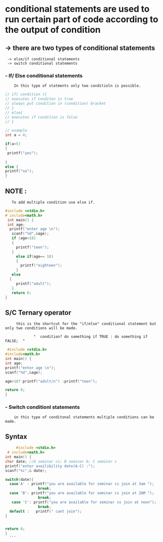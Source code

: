 # conditional statements are used to run certain part of code according to the output of condition
## -> there are two types of conditional statements
     -> else/if conditional statements
     -> switch conditional statements
  ### - If/ Else conditional statements
        In this type of statments only two conditioln is possible.
 ```c
// if( condition ){
// executes if conditon is true
// always put condition in (condition) bracket
// }
// else{
// executes if condition is false
// }

// example
int a = 4;

if(a<5)
{
  printf("yes");
  
}
else {
printf("no");
}
```
## NOTE :
       To add multiple condition use else if.
```c
#include <stdio.h>
# include<math.h>
 int main() {
 int age;
  printf("enter age \n");
   scanf("%d",&age);
   if (age<18)
   {
     printf("teen");
   }
     else if(age== 18)
     {
       printf("eighteen");
     }
   else
  {
     printf("adult");
   }
   return 0;
}
```
## S/C Ternary operator
         this is the shortcut for the "if/else" conditional statement but only two conditions will be made.
                   
                 "  condition? do something if TRUE : do something if FALSE;  "
   ```c
    #include <stdio.h>
#include<math.h>
 int main() {
 int age;
  printf("enter age \n");
   scanf("%d",&age);
   
age>18? printf("adult/n") :printf("teen");
   
   return 0;
}
   ```
 ### -  Switch conditionl statements
        in this type of conditonal statements multiple conditions can be made.
        
  ## Syntax
   ```c
        #include <stdio.h>
    # include<math.h>
 int main() {
   char date; //A seminar cs; B seminar b; C seminar c
   printf("enter availibility date(A-C) :");
   scanf("%c",& date);

   switch(date){
     case'A' : printf("you are available for seminar cs join at 3am ");
                  break;
     case 'B': printf("you are available for seminar cs join at 2AM ");
                  break;
      case 'C': printf("you are available for seminar cs join at noon");
                  break;
     default :   printf(" cant join");
   }

   
   return 0;
}
     ```
